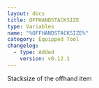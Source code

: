 ```yaml
---
layout: docs
title: OFFHANDSTACKSIZE
type: Variables
name: "%OFFHANDSTACKSIZE%"
category: Equipped Tool
changelog:
  - type: Added
    version: v0.12.1
---
```

Stacksize of the offhand item
